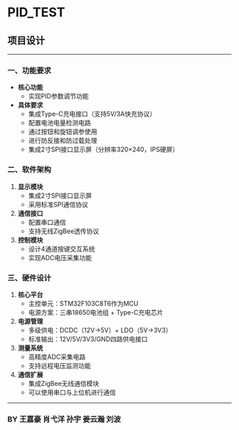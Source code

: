 # PID_TEST
## 项目设计
--- 
### 一、功能要求
- **核心功能**
  - 实现PID参数调节功能
- **具体要求**
  - 集成Type-C充电接口（支持5V/3A快充协议）
  - 配置电池电量检测电路
  - 通过按钮和旋钮调参使用
  - 进行防反接和防过载处理
  - 集成2寸SPI接口显示屏（分辨率320×240，IPS硬屏）

### 二、软件架构
1. **显示模块**  
   - 集成2寸SPI接口显示屏
   - 采用标准SPI通信协议
2. **通信接口**  
   - 配置串口通信
   - 支持无线ZigBee透传协议
3. **控制模块**  
   - 设计4通道按键交互系统
   - 实现ADC电压采集功能

### 三、硬件设计
1. **核心平台**  
   - 主控单元：STM32F103C8T6作为MCU
   - 电源方案：三串18650电池组 + Type-C充电芯片
2. **电源管理**  
   - 多级供电：DCDC（12V→5V）+ LDO（5V→3V3）
   - 标准输出：12V/5V/3V3/GND四路供电接口
3. **测量系统**  
   - 高精度ADC采集电路
   - 支持远程电压监测功能
4. **通信扩展**  
   - 集成ZigBee无线通信模块
   - 可以使用串口与上位机进行通信
---
### BY 王嘉豪 肖弋洋 孙宇 姜云瀚 刘波

